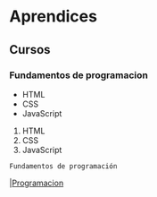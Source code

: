 # Aprendices
## Cursos
### Fundamentos de programacion

- HTML
- CSS
- JavaScript

1. HTML
2. CSS
3. JavaScript

~~~
Fundamentos de programación
~~~
|[Programacion](https://www.freepik.es/vector-gratis/desarrollo-web-ingenieria-programadores-sitio-web-codificacion-pantallas-interfaz-realidad-aumentada-desarrollador-ingeniero-proyectos-software-programacion-o-diseno-aplicaciones-ilustracion-dibujos-animados_10798281.htm#query=programacion&position=0&from_view=keyword)
